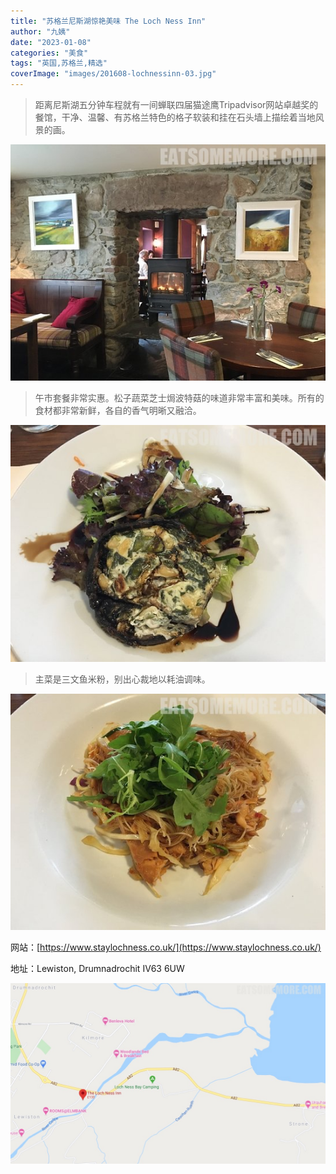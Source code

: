 ```yaml
---
title: "苏格兰尼斯湖惊艳美味 The Loch Ness Inn"
author: "九姨"
date: "2023-01-08"
categories: "美食"
tags: "英国,苏格兰,精选"
coverImage: "images/201608-lochnessinn-03.jpg"
---
```


>距离尼斯湖五分钟车程就有一间蝉联四届猫途鹰Tripadvisor网站卓越奖的餐馆，干净、温馨、有苏格兰特色的格子软装和挂在石头墙上描绘着当地风景的画。

![The Loch Ness Inn](images/201608-lochnessinn-01.jpg)

>午市套餐非常实惠。松子蔬菜芝士焗波特菇的味道非常丰富和美味。所有的食材都非常新鲜，各自的香气明晰又融洽。

![The Loch Ness Inn](images/201608-lochnessinn-03.jpg)

>主菜是三文鱼米粉，别出心裁地以耗油调味。

![The Loch Ness Inn](images/201608-lochnessinn-02.jpg)


网站：[https://www.staylochness.co.uk/](https://www.staylochness.co.uk/)

地址：Lewiston, Drumnadrochit IV63 6UW

![The Loch Ness Inn](images/lochnessinn.jpg)